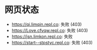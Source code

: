 # 网页状态
- https://qi.limqin.repl.co: 失败 (403)
- https://Love.cfvqw.repl.co: 失败 (403)
- https://jsn.limkon.repl.co: 失败
- https://start--stpstyc.repl.co: 失败 (403)
